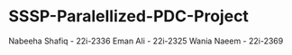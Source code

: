 # SSSP-Paralellized-PDC-Project
Nabeeha Shafiq - 22i-2336
Eman Ali       - 22i-2325
Wania Naeem    - 22i-2369
